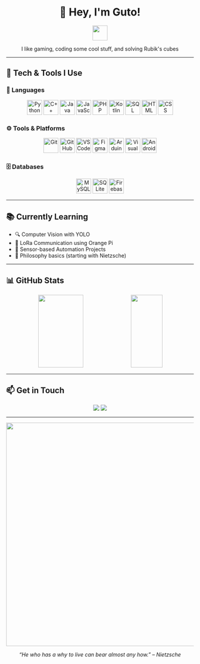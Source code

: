 <h1 align="center">👋 Hey, I'm Guto!</h1>

<p align="center">
  <img src="https://media.giphy.com/media/hvRJCLFzcasrR4ia7z/giphy.gif" width="40px"/>
</p>

<p align="center">
  I like gaming, coding some cool stuff, and solving Rubik's cubes 
</p>

---

## 🚀 Tech & Tools I Use

### 🧪 Languages

<p align="center">
  <img src="https://cdn.jsdelivr.net/gh/devicons/devicon/icons/python/python-original.svg" height="40" alt="Python" />
  <img src="https://cdn.jsdelivr.net/gh/devicons/devicon/icons/cplusplus/cplusplus-original.svg" height="40" alt="C++" />
  <img src="https://cdn.jsdelivr.net/gh/devicons/devicon/icons/java/java-original.svg" height="40" alt="Java" />
  <img src="https://cdn.jsdelivr.net/gh/devicons/devicon/icons/javascript/javascript-original.svg" height="40" alt="JavaScript" />
  <img src="https://cdn.jsdelivr.net/gh/devicons/devicon/icons/php/php-original.svg" height="40" alt="PHP" />
  <img src="https://cdn.jsdelivr.net/gh/devicons/devicon/icons/kotlin/kotlin-original.svg" height="40" alt="Kotlin" />
  <img src="https://cdn.jsdelivr.net/gh/devicons/devicon/icons/sqlite/sqlite-original.svg" height="40" alt="SQL" />
  <img src="https://cdn.jsdelivr.net/gh/devicons/devicon/icons/html5/html5-original.svg" height="40" alt="HTML" />
  <img src="https://cdn.jsdelivr.net/gh/devicons/devicon/icons/css3/css3-original.svg" height="40" alt="CSS" />
</p>

### ⚙️ Tools & Platforms

<p align="center">
  <img src="https://cdn.jsdelivr.net/gh/devicons/devicon/icons/git/git-original.svg" height="40" alt="Git" />
  <img src="https://cdn.jsdelivr.net/gh/devicons/devicon/icons/github/github-original.svg" height="40" alt="GitHub" />
  <img src="https://cdn.jsdelivr.net/gh/devicons/devicon/icons/vscode/vscode-original.svg" height="40" alt="VSCode" />
  <img src="https://cdn.jsdelivr.net/gh/devicons/devicon/icons/figma/figma-original.svg" height="40" alt="Figma" />
  <img src="https://cdn.jsdelivr.net/gh/devicons/devicon/icons/arduino/arduino-original.svg" height="40" alt="Arduino" />
  <img src="https://cdn.jsdelivr.net/gh/devicons/devicon/icons/visualstudio/visualstudio-original.svg" height="40" alt="Visual Studio" />
  <img src="https://cdn.jsdelivr.net/gh/devicons/devicon/icons/android/android-original.svg" height="40" alt="Android Studio" />
</p>

### 🗄️ Databases

<p align="center">
  <img src="https://cdn.jsdelivr.net/gh/devicons/devicon/icons/mysql/mysql-original.svg" height="40" alt="MySQL" />
  <img src="https://cdn.jsdelivr.net/gh/devicons/devicon/icons/sqlite/sqlite-original.svg" height="40" alt="SQLite" />
  <img src="https://cdn.jsdelivr.net/gh/devicons/devicon/icons/firebase/firebase-plain.svg" height="40" alt="Firebase" />
</p>

---

## 📚 Currently Learning

- 🔍 Computer Vision with YOLO
- 📡 LoRa Communication using Orange Pi
- 🤖 Sensor-based Automation Projects
- 🧠 Philosophy basics (starting with Nietzsche)

---

## 📊 GitHub Stats

<p align="center">
  <img width="49%" height="195px" src="https://github-readme-stats.vercel.app/api?username=GustavoS07&hide=stars&show_icons=true&hide_rank=true&theme=gotham" />
  <img width="41%" height="195px" src="https://github-readme-stats.vercel.app/api/top-langs/?username=GustavoS07&layout=compact&hide_border=true&theme=gotham" />
</p>

---

## 📫 Get in Touch

<p align="center">
  <a href="mailto:gustavomorais0627@gmail.com"><img src="https://img.shields.io/badge/Email-FF3898?style=for-the-badge&logo=gmail&logoColor=white"/></a>
  <a href="https://www.linkedin.com/in/gustavo-souza-morais-422188352/" target="_blank"><img src="https://img.shields.io/badge/LinkedIn-6C99BB?style=for-the-badge&logo=linkedin&logoColor=white"/></a>
</p>

---

<p align="center">
  <img src="https://i.gifer.com/g32K.gif" width="600"/>
</p>
<p align="center">
  <i>“He who has a why to live can bear almost any how.” – Nietzsche</i>
</p>
